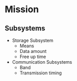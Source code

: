 Mission
==

## Subsystems

- Storage Subsystem
  - Means
  - Data amount
  - Free up time
- Communication Subsystems
  - Band
  - Transmission timing
